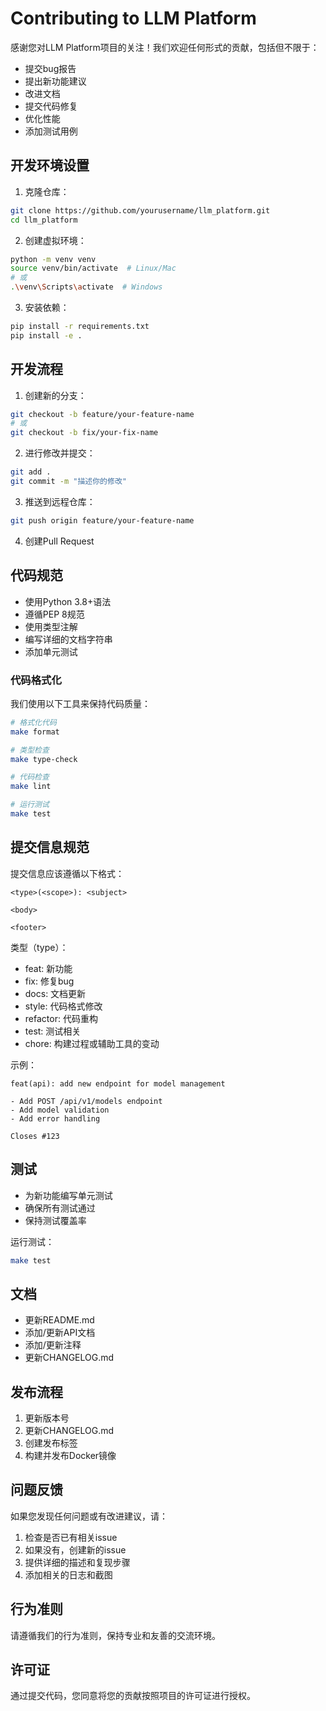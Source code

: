 # Contributing to LLM Platform

感谢您对LLM Platform项目的关注！我们欢迎任何形式的贡献，包括但不限于：

- 提交bug报告
- 提出新功能建议
- 改进文档
- 提交代码修复
- 优化性能
- 添加测试用例

## 开发环境设置

1. 克隆仓库：
```bash
git clone https://github.com/yourusername/llm_platform.git
cd llm_platform
```

2. 创建虚拟环境：
```bash
python -m venv venv
source venv/bin/activate  # Linux/Mac
# 或
.\venv\Scripts\activate  # Windows
```

3. 安装依赖：
```bash
pip install -r requirements.txt
pip install -e .
```

## 开发流程

1. 创建新的分支：
```bash
git checkout -b feature/your-feature-name
# 或
git checkout -b fix/your-fix-name
```

2. 进行修改并提交：
```bash
git add .
git commit -m "描述你的修改"
```

3. 推送到远程仓库：
```bash
git push origin feature/your-feature-name
```

4. 创建Pull Request

## 代码规范

- 使用Python 3.8+语法
- 遵循PEP 8规范
- 使用类型注解
- 编写详细的文档字符串
- 添加单元测试

### 代码格式化

我们使用以下工具来保持代码质量：

```bash
# 格式化代码
make format

# 类型检查
make type-check

# 代码检查
make lint

# 运行测试
make test
```

## 提交信息规范

提交信息应该遵循以下格式：

```
<type>(<scope>): <subject>

<body>

<footer>
```

类型（type）：
- feat: 新功能
- fix: 修复bug
- docs: 文档更新
- style: 代码格式修改
- refactor: 代码重构
- test: 测试相关
- chore: 构建过程或辅助工具的变动

示例：
```
feat(api): add new endpoint for model management

- Add POST /api/v1/models endpoint
- Add model validation
- Add error handling

Closes #123
```

## 测试

- 为新功能编写单元测试
- 确保所有测试通过
- 保持测试覆盖率

运行测试：
```bash
make test
```

## 文档

- 更新README.md
- 添加/更新API文档
- 添加/更新注释
- 更新CHANGELOG.md

## 发布流程

1. 更新版本号
2. 更新CHANGELOG.md
3. 创建发布标签
4. 构建并发布Docker镜像

## 问题反馈

如果您发现任何问题或有改进建议，请：

1. 检查是否已有相关issue
2. 如果没有，创建新的issue
3. 提供详细的描述和复现步骤
4. 添加相关的日志和截图

## 行为准则

请遵循我们的行为准则，保持专业和友善的交流环境。

## 许可证

通过提交代码，您同意将您的贡献按照项目的许可证进行授权。 